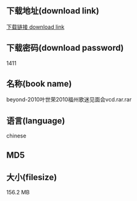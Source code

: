 ## 下载地址(download link)
[下载链接 download link](https://tutu365.netlify.app/?s=beyond-2010%E5%8F%B6%E4%B8%96%E8%8D%A32010%E7%A6%8F%E5%B7%9E%E6%AD%8C%E8%BF%B7%E8%A7%81%E9%9D%A2%E4%BC%9Avcd.rar)

## 下载密码(download password)
1411

## 名称(book name)
beyond-2010叶世荣2010福州歌迷见面会vcd.rar.rar

## 语言(language)
chinese

## MD5


## 大小(filesize)
156.2 MB
